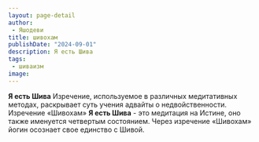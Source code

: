 ```yaml
---
layout: page-detail
author:
 - Яшодеви
title: шивохам
publishDate: "2024-09-01"
description: Я есть Шива
tags:
 - шиваизм
image: 
---
```


__Я есть Шива__
Изречение, используемое в различных медитативных методах, раскрывает суть учения адвайты о недвойственности. Изречение «Шивохам» __Я есть Шива__ - это медитация на Истине, оно также именуется четвертым состоянием. Через изречение «Шивохам» йогин осознает свое единство с Шивой.


